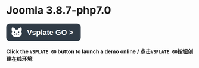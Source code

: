 # Joomla 3.8.7-php7.0

<a href="https://www.vsplate.com/?docker-compose=https://github.com/vsplate/dcenvs/joomla/3.8.7-php7.0"><img alt="VSPLATE GO" src="https://raw.githubusercontent.com/vsplate/images/master/vsgo_btn.png" width="200px"></a>

**Click the `VSPLATE GO` button to launch a demo online / 点击`VSPLATE GO`按钮创建在线环境**